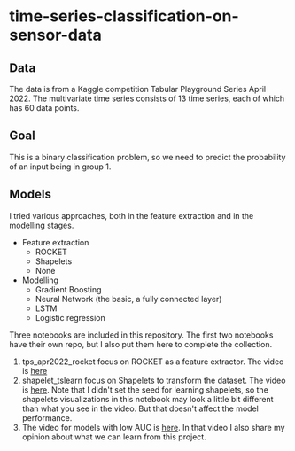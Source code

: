 # time-series-classification-on-sensor-data

## Data
The data is from a Kaggle competition Tabular Playground Series April 2022. The multivariate time series consists of 13 time series, each of which has 60 data points.

## Goal
This is a binary classification problem, so we need to predict the probability of an input being in group 1. 

## Models
I tried various approaches, both in the feature extraction and in the modelling stages. <br>
- Feature extraction
  * ROCKET
  * Shapelets
  * None
- Modelling
  * Gradient Boosting
  * Neural Network (the basic, a fully connected layer)
  * LSTM
  * Logistic regression

Three notebooks are included in this repository. The first two notebooks have their own repo, but I also put them here to complete the collection.
1. tps_apr2022_rocket focus on ROCKET as a feature extractor. The video is [here](https://youtu.be/0c0YNWo9Xyg)
2. shapelet_tslearn focus on Shapelets to transform the dataset. The video is [here](https://youtu.be/u69v5gm_zBk). Note that I didn't set the seed for learning shapelets, so the shapelets visualizations in this notebook may look a little bit different than what you see in the video. But that doesn't affect the model performance.
3. The video for models with low AUC is [here](https://youtu.be/LCIpAKJKrQ8). In that video I also share my opinion about what we can learn from this project.
